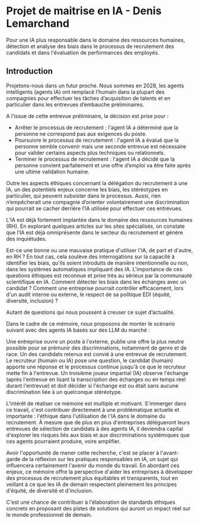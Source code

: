 # Projet de maitrise en IA - Denis Lemarchand
Pour une IA plus responsable dans le domaine des ressources humaines, détection et analyse des biais dans le processus de recrutement des candidats et dans l'évaluation de performances des employés.

## Introduction
Projetons-nous dans un futur proche. Nous sommes en 2028, les agents intelligents (agents IA) ont remplacé l’humain dans la plupart des compagnies 
pour effectuer les tâches d’acquisition de talents et en particulier dans les entrevues d’embauche préliminaires. 


A l’issue de cette entrevue préliminaire, la décision est prise pour :

* Arrêter le processus de recrutement : l'agent IA a déterminé que la personne ne correspond pas aux exigences du poste.
* Poursuivre le processus de recrutement : l'agent IA a évalué que la personne semble convenir mais une seconde entrevue est nécessaire pour valider certains aspects plus techniques ou relationnels.
* Terminer le processus de recrutement : l'agent IA a décidé que la personne convient parfaitement et une offre d’emploi va être faite après une ultime validation humaine.
    
Outre les aspects éthiques concernant la délégation du recrutement à une IA, un des potentiels enjeux concerne les biais, les stéréotypes en particulier, qui peuvent subsister dans le processus. Aussi, rien n’empêcherait une compagnie d’orienter volontairement une discrimination qui pourrait se cacher derrière l’IA utilisée pour effectuer ces entrevues. 


L’IA est déjà fortement implantée dans le domaine des ressources humaines (RH). En explorant quelques articles sur les sites spécialisés, on constate que l’IA est déjà omniprésente dans le secteur du recrutement et génère des inquiétudes.


Est-ce une bonne ou une mauvaise pratique d'utiliser l'IA, de part et d'autre, en RH ? En tout cas, cela soulève des interrogations sur la capacité à identifier les biais, qu'ils soient introduits de manière intentionnelle ou non, dans les systèmes automatiques impliquant des IA. L'importance de ces questions éthiques est reconnue et prise très au sérieux par la communauté scientifique en IA. Comment détecter les biais dans les échanges avec un candidat ? Comment une entreprise pourrait contrôler efficacement, lors d'un audit interne ou externe, le respect de sa politique EDI (équité, diversité, inclusion) ? 

Autant de questions qui nous poussent à creuser ce sujet d’actualité.

Dans le cadre de ce mémoire, nous proposons de monter le scénario suivant avec des agents IA basés sur des LLM du marché :

Une entreprise ouvre un poste à l'externe, publie une offre la plus neutre possible pour se prémunir des discriminations, notamment de genre et de race. Un des candidats retenus est convié à une entrevue de recrutement. Le recruteur (humain ou IA) pose une question, le candidat (humain) apporte une réponse et le processus continue jusqu'à ce que le recruteur mette fin à l'entrevue. Un troisième joueur impartial (IA) observe l'échange (après l'entrevue en lisant la transcription des échanges ou en temps réel durant l'entrevue) et doit décider si l'échange est ou était sans aucune discrimination liée à un quelconque stéréotype.


L'intérêt de réaliser ce mémoire est multiple et motivant. S'immerger dans ce travail, c'est contribuer directement à une problématique actuelle et importante : l'éthique dans l'utilisation de l'IA dans le domaine du recrutement. À mesure que de plus en plus d'entreprises délégueront leurs entrevues de sélection de candidats à des agents IA, il deviendra capital d'explorer les risques liés aux biais et aux discriminations systémiques que ces agents pourraient produire, voire amplifier.


Avoir l'opportunité de mener cette recherche, c'est se placer à l'avant-garde de la réflexion sur les pratiques responsables en IA, un sujet qui influencera certainement l'avenir du monde du travail. En abordant ces enjeux, ce mémoire offre la perspective d'aider les entreprises à développer des processus de recrutement plus équitables et transparents, tout en veillant à ce que les IA de demain respectent pleinement les principes d'équité, de diversité et d'inclusion.


C'est une chance de contribuer à l'élaboration de standards éthiques concrets en proposant des pistes de solutions qui auront un impact réel sur le monde professionnel de demain.
